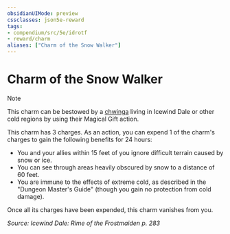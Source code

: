 ```yaml
---
obsidianUIMode: preview
cssclasses: json5e-reward
tags:
- compendium/src/5e/idrotf
- reward/charm
aliases: ["Charm of the Snow Walker"]
---
```

# Charm of the Snow Walker

> [!note]
> This charm can be bestowed by a [chwinga](Mechanics/bestiary/elemental/chwinga-toa.md) living in Icewind Dale or other cold regions by using their Magical Gift action.

This charm has 3 charges. As an action, you can expend 1 of the charm's charges to gain the following benefits for 24 hours:

- You and your allies within 15 feet of you ignore difficult terrain caused by snow or ice.  
- You can see through areas heavily obscured by snow to a distance of 60 feet.  
- You are immune to the effects of extreme cold, as described in the "Dungeon Master's Guide" (though you gain no protection from cold damage).  

Once all its charges have been expended, this charm vanishes from you.

*Source: Icewind Dale: Rime of the Frostmaiden p. 283*